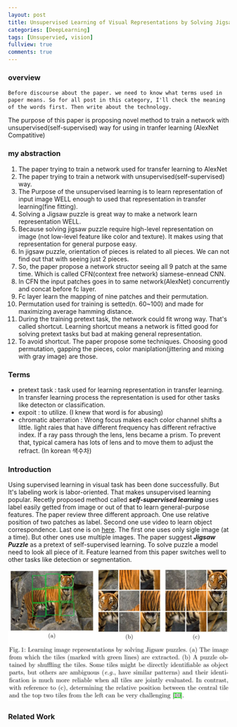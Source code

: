 ```yaml
---
layout: post
title: Unsupervised Learning of Visual Representations by Solving Jigsaw Puzzles
categories: [DeepLearning]
tags: [Unsupervied, vision]
fullview: true
comments: true
---
```


### overview

```
Before discourse about the paper. we need to know what terms used in paper means. So for all post in this category, I'll check the meaning of the words first. Then write about the technology.
```

The purpose of this paper is proposing novel method to train a network with unsupervised(self-supervised) way for using in tranfer learning (AlexNet Compatitive)

### my abstraction

1. The paper trying to train a network used for transfer learning to AlexNet
2. The paper trying to train a network with unsupervised(self-supervised) way.
3. The Purpose of the unsupervised learning is to learn representation of input image WELL enough to used that representation in transfer learning(fine fitting).
4. Solving a Jigsaw puzzle is great way to make a network learn representation WELL.
5. Because solving jigsaw puzzle require high-level representation on image (not low-level feature like color and texture). It makes using that representation for general purpose easy.
6. In jigsaw puzzle, orientation of pieces is related to all pieces. We can not find out that with seeing just 2 pieces.
7. So, the paper propose a network structor seeing all 9 patch at the same time. Which is called CFN(context free network) siamese-ennead CNN.
8. In CFN the input patches goes in to same network(AlexNet) concurrently and concat before fc layer.
9. Fc layer learn the mapping of nine patches and their permutation.
10. Permutation used for training is setted(n. 60~100) and made for maximizing average hamming distance.
11. During the training pretext task, the network could fit wrong way. That's called shortcut. Learning shortcut means a network is fitted good for solving pretext tasks but bad at making general representation.
12. To avoid shortcut. The paper propose some techniques. Choosing good permutation, gapping the pieces, color maniplation(jittering and mixing with gray image) are those.

### Terms

- pretext task : task used for learning representation in transfer learning. In transfer learning process the representation is used for other tasks like detecton or classification.
- expoit : to utilize. (I knew that word is for abusing)
- chromatic aberration : Wrong focus makes each color channel shifts a little. light raies that have different frequency has different refractive index. If a ray pass through the lens, lens became a prism. To prevent that, typical camera has lots of lens and to move them to adjust the refract. (In korean 색수차)

### Introduction

Using supervised learning in visual task has been done successfully. But It's labeling work is labor-oriented. That makes unsupervised learning popular. Recetly proposed method called ***self-supervised learning*** uses label easily getted from image or out of that to learn general-purpose features. The paper review three different approach. One use relative position of two patches as label. Second one use video to learn object correspondence. Last one is on [here](https://arxiv.org/abs/1505.01596). The first one uses only sigle image (at a time). But other ones use multiple images. 
The paper suggest ***Jigsaw Puzzle*** as a pretext of self-supervised learning. To solve puzzle a model need to look all piece of it. Feature learned from this paper switches well to other tasks like detection or segmentation.

![puzzle example](https://github.com/Outerskyb/Outerskyb.github.io/blob/master/_posts/img/2021-11-30-Unsupervised-Learning-of-Visual-Representations-by-solving-Jigsaw-Puzzles/img1.JPG?raw=true)

### Related Work
